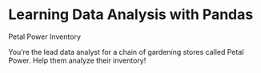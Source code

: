 # Learning Data Analysis with Pandas
Petal Power Inventory

You’re the lead data analyst for a chain of gardening stores called Petal Power. Help them analyze their inventory!

